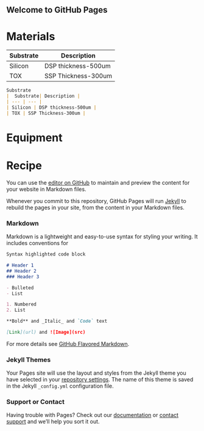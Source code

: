 ## Welcome to GitHub Pages


# Materials

| Substrate  | Description |
| ------------- | ------------- |
| Silicon | DSP thickness-500um |
| TOX | SSP Thickness-300um |

```markdown
Substrate
|  Substrate| Description |
| --- | --- |
| Silicon | DSP thickness-500um |
| TOX | SSP Thickness-300um |
```
# Equipment
# Recipe


You can use the [editor on GitHub](https://github.com/hjzuoo/MEMS/edit/gh-pages/index.md) to maintain and preview the content for your website in Markdown files.

Whenever you commit to this repository, GitHub Pages will run [Jekyll](https://jekyllrb.com/) to rebuild the pages in your site, from the content in your Markdown files.

### Markdown

Markdown is a lightweight and easy-to-use syntax for styling your writing. It includes conventions for

```markdown
Syntax highlighted code block

# Header 1
## Header 2
### Header 3

- Bulleted
- List

1. Numbered
2. List

**Bold** and _Italic_ and `Code` text

[Link](url) and ![Image](src)
```

For more details see [GitHub Flavored Markdown](https://guides.github.com/features/mastering-markdown/).

### Jekyll Themes

Your Pages site will use the layout and styles from the Jekyll theme you have selected in your [repository settings](https://github.com/hjzuoo/MEMS/settings). The name of this theme is saved in the Jekyll `_config.yml` configuration file.

### Support or Contact

Having trouble with Pages? Check out our [documentation](https://docs.github.com/categories/github-pages-basics/) or [contact support](https://github.com/contact) and we’ll help you sort it out.
